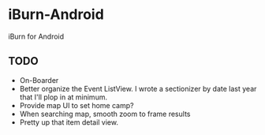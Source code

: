 iBurn-Android
=============

iBurn for Android

## TODO

+ On-Boarder
+ Better organize the Event ListView. I wrote a sectionizer by date last year that I'll plop in at minimum.
+ Provide map UI to set home camp?
+ When searching map, smooth zoom to frame results
+ Pretty up that item detail view.
